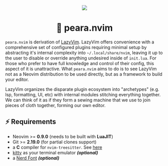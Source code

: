 <div align="center">
  <img src="https://raw.githubusercontent.com/pearag0n/pearanvim/main/doc/banner.gif">
</div>

<h1 align="center">
    🍐 peara.nvim 
</h1>

`peara.nvim` is derivation of [LazyVim](https://lazyvim.github.io). LazyVim offers convenience with a comprehensive set of configured plugins requiring minimal setup by abstracting it's internal complexity into `~/.local/share/nvim`, leaving it up to the user to disable or override anything undesired inside of `init.lua`. For those who prefer to have full knowledge and control of their config, this aspect of it is unattractive.  What `peara.nvim` aims to do is to see LazyVim not as a Neovim distribution to be used directly, but as a framework to build your editor.

LazyVim organizes the disparate plugin ecosystem into "archetypes" (e.g. lsp, formatting, UI, etc) with internal modules stitching everything together. We can think of it as if they form a sewing machine that we use to join pieces of cloth together, forming our own editor.

## ⚡️ Requirements

- Neovim >= **0.9.0** (needs to be built with **LuaJIT**)
- Git >= **2.19.0** (for partial clones support)
- a **C** compiler for `nvim-treesitter`. See [here](https://github.com/nvim-treesitter/nvim-treesitter#requirements)
- [kitty](https://github.com/kovidgoyal/kitty) as your terminal emulator ***(optional)***
- a [Nerd Font](https://www.nerdfonts.com/) ***(optional)***
